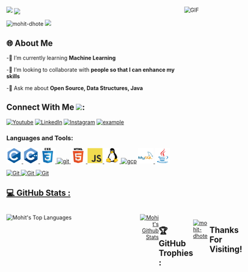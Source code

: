 <!-- ![Header](./lidin.png) -->
<br>
<div>
  <a align="left">
    <img src="https://media.giphy.com/media/v1.Y2lkPTc5MGI3NjExMzlsZHg3eGliNTBhOWYwZmU0Z3NxaWZzZnlsdHpkYTY3YmVwNXhleiZlcD12MV9pbnRlcm5hbF9naWZfYnlfaWQmY3Q9dHM/kAm4u0lhDCmXnugz6p/giphy.gif" width ="50"> <img align="center" src="https://readme-typing-svg.herokuapp.com?&font=IBM+Plex+Sans&color=e05d44&size=20&lines=Hi+there!+Its+Mohit+here!;I'm+an+Aspiring+Data+Scientist,;and+a+Data+Engineer;I'm+also+studying+and+22+year+old" /> 
  </a>
    <img align="right" alt="GIF" src="https://i.imgur.com/hNycLOY.png" alt="My Avatar" height="300">
</div>
<p align="left">
    <img src="https://komarev.com/ghpvc/?username=mohit-dhote&style=flat-square" alt="mohit-dhote" /> 
  <img src="https://img.shields.io/badge/Languages-English-dodgerblue" />
</p>
<!-- <h1 align="center">Hi I'm Mohit</h1>
   <img align="right" alt="GIF" src="https://i.imgur.com/hNycLOY.png" alt="My Avatar" height="300"> 
![Colorful Watercolor Twitter Header (3)](https://github.com/Not-Sarthak/Not-Sarthak/assets/92942966/ce7b428a-8edd-43fd-b654-aa78bfb91150)
<br> -->

<!-- <h1 align="center">Hi I'm Mohit</h1>
<h3 align="center">A Aspiring Data Enginner from India</h3> -->

<!-- <img align="right" alt="Coding" width="400" src="https://encrypted-tbn0.gstatic.com/images?q=tbn:ANd9GcTFo1LHbBU_8bSMfRZPSIBrzv-TJdG8FFWrSw&usqp=CAU"> 
<img align='right' src="https://media.giphy.com/media/M9gbBd9nbDrOTu1Mqx/giphy.gif" width="230">
-->
  <!-- <picture> <img src = "https://github.com/7oSkaaa/7oSkaaa/blob/main/Images/about_me.gif?raw=true" width = 50px> </picture> -->
 <!--###
<img align="right" height="150" src="https://media.giphy.com/media/RbDKaczqWovIugyJmW/giphy.gif"  /> -->
## 🌐 About Me
-🌱 I’m currently learning **Machine Learning**

-🤝 I’m looking to collaborate with **people so that I can enhance my skills**

-💬 Ask me about **Open Source, Data Structures, Java**

<!-- -📫 How to reach me **mohitdhote465@gmail.com** -->

## Connect With Me <img src = "https://raw.githubusercontent.com/ShahriarShafin/ShahriarShafin/main/Assets/handshake.gif" height="30px"/>:

<p align="left">
  <a href="https://www.youtube.com/@Geek_Mohit"><img alt="Youtube" title="Youtube" src="https://img.shields.io/badge/-YouTube-red?style=for-the-badge&logo=youtube&logoColor=white"/></a>
  <a href="https://www.linkedin.com/in/mohit-dhote-117568213"><img alt="LinkedIn" title="LinkedIn" src="https://img.shields.io/badge/-LinkedIn-0077B5?style=for-the-badge&logo=linkedin&logoColor=white"/></a>
  <a href="https://instagram.com/mohit_.404"><img alt="Instagram" title="Instagram" src="https://img.shields.io/badge/-Instagram-1DA1F2?style=for-the-badge&logo=instagram&logoColor=white"/></a>
  <a href="mailto:mohitdhote465@gmail.com" target="_blank"><img src="https://img.shields.io/badge/Gmail-D14836?style=for-the-badge&logo=gmail&logoColor=white" alt="example"/></a>
</p>


<!--
<p align="left">
<a href="https://www.linkedin.com/in/mohit-dhote-117568213/" target="blank"><img align="center" src="https://raw.githubusercontent.com/rahuldkjain/github-profile-readme-generator/master/src/images/icons/Social/linked-in-alt.svg" alt="mohit-dhote" height="30" width="40" /></a>
<a href="https://instagram.com/mohit_.404__" target="blank"><img align="center" src="https://raw.githubusercontent.com/rahuldkjain/github-profile-readme-generator/master/src/images/icons/Social/instagram.svg" alt="mohit_.404" height="30" width="40" /></a>
</p> -->

<h3 align="left">Languages and Tools:</h3> 
<a href="https://www.cprogramming.com/" target="_blank" rel="noreferrer"> <img src="https://raw.githubusercontent.com/devicons/devicon/master/icons/c/c-original.svg" alt="c" width="40" height="40"/> </a> 
<a href="https://www.w3schools.com/cpp/" target="_blank" rel="noreferrer"> <img src="https://raw.githubusercontent.com/devicons/devicon/master/icons/cplusplus/cplusplus-original.svg" alt="cplusplus" width="40" height="40"/> </a>
<a href="https://www.w3schools.com/css/" target="_blank" rel="noreferrer"> <img src="https://raw.githubusercontent.com/devicons/devicon/master/icons/css3/css3-original-wordmark.svg" alt="css3" width="40" height="40"/> </a>  
<a href="https://git-scm.com/" target="_blank" rel="noreferrer"> <img src="https://www.vectorlogo.zone/logos/git-scm/git-scm-icon.svg" alt="git" width="40" height="40"/> </a> 
<a href="https://www.w3.org/html/" target="_blank" rel="noreferrer"> <img src="https://raw.githubusercontent.com/devicons/devicon/master/icons/html5/html5-original-wordmark.svg" alt="html5" width="40" height="40"/> </a> 
<a href="https://developer.mozilla.org/en-US/docs/Web/JavaScript" target="_blank" rel="noreferrer"> <img src="https://raw.githubusercontent.com/devicons/devicon/master/icons/javascript/javascript-original.svg" alt="javascript" width="40" height="40"/> </a> 
<a href="https://www.linux.org/" target="_blank" rel="noreferrer"> <img src="https://raw.githubusercontent.com/devicons/devicon/master/icons/linux/linux-original.svg" alt="linux" width="40" height="40"/> </a> <a href="https://cloud.google.com" target="_blank" rel="noreferrer"> <img src="https://www.vectorlogo.zone/logos/google_cloud/google_cloud-icon.svg" alt="gcp" width="40" height="40"/></a> <a href="https://www.mysql.com/" target="_blank" rel="noreferrer"> <img src="https://raw.githubusercontent.com/devicons/devicon/master/icons/mysql/mysql-original-wordmark.svg" alt="mysql" width="40" height="40""/> <a href="https://www.java.com" target="_blank" rel="noreferrer"> <img src="https://raw.githubusercontent.com/devicons/devicon/master/icons/java/java-original.svg" alt="java" width="40" height="40"/> </p> 
<img src="https://user-images.githubusercontent.com/64439609/212556741-81407849-82c8-4926-854f-820e8a644375.png" width="40" height="40" alt="Git"/>
<img src="https://user-images.githubusercontent.com/64439609/212556816-5f39489d-6cee-4f1c-997f-4d30a391287c.png" width="40" height="40" alt="Git"/>
<img src="https://user-images.githubusercontent.com/64439609/212556802-77a65ec1-aa71-4272-b603-1a57d1914678.png" width="40" height="40" alt="Git"/>

<!-- <p><img align="right" src="https://github-readme-streak-stats.herokuapp.com/?user=mohit-dhote&" alt="mohit-dhote" /></p>
<p><img align="center" src="https://github-readme-stats.vercel.app/api/top-langs?username=mohit-dhote&show_icons=true&locale=en&layout=compact" alt="mohit-dhote" /></p>  -->
  

<!--
<img src="https://github-readme-stats.vercel.app/api?username=mohit-dhote&show_icons=true&include_all_commits=true&count_private=false&theme=radical" width="400" height="250">


<table><tr><td><img src="https://github-readme-stats.vercel.app/api/top-langs/?username=mohit-dhote&layout=compact&theme=radical"/></td><td><img src="https://github-readme-streak-stats.herokuapp.com/?user=mohit-dhote&theme=radical"/></td></tr></table> -->

<h2 align="left"> 💻 GitHub Stats :</h2>
<br>
<div style="display: flex; flex-direction: row;">
<a href="#">
<img align="left" alt="Mohit's Top Languages" src="https://github-readme-stats.vercel.app/api/top-langs/?username=mohit-dhote&langs_count=8&count_private=true&layout=compact&theme=radical&hide_border=false&hide=Jupyter%20notebook,less&bg_color=151515&title_color=f2f2f2&icon_color=79fe96" height="192px" width="350px">
</a>

<div style="text-align: right;">
<a href="#">
    <img alt="Mohit's Github Stats" src="https://denvercoder1-github-readme-stats.vercel.app/api/?username=mohit-dhote&show_icons=true&count_private=true&theme=radical&hide_border=false&bg_color=151515&title_color=f2f2f2&icon_color=79fe96" >
  </a>
</div>


<h2 align="left">🏆 GitHub Trophies :</h2>
<br>
<p align="left"> 
  <a href="https://github.com/ryo-ma/github-profile-trophy">
    <img src="https://github-profile-trophy.vercel.app/?username=mohit-dhote&theme=onedark" alt="mohit-dhote" />
  </a> 
</p>


<h2>Thanks For Visiting!  </h2>

<!--
###
<img align="right" height="150" src="https://media.giphy.com/media/RbDKaczqWovIugyJmW/giphy.gif" /> -->
<!--
<a href="https://github.com/mohit-dhote/github-stats">
<img src="https://github.com/mohit-dhote/github-stats/blob/master/generated/overview.svg#gh-dark-mode-only" />
<img src="https://github.com/mohit-dhote/github-stats/blob/master/generated/languages.svg#gh-dark-mode-only" /></a> </p> 
![](https://github-readme-stats.vercel.app/api?username=mohit-dhote&theme=dark&hide_border=false&include_all_commits=true&count_private=false)<br/>
<!--
![](https://raw.githubusercontent.com/mohit-dhote/github-stats/master/generated/overview.svg#gh-dark-mode-only)
![](https://raw.githubusercontent.com/mohit-dhote/github-stats/master/generated/overview.svg#gh-light-mode-only)

-->

